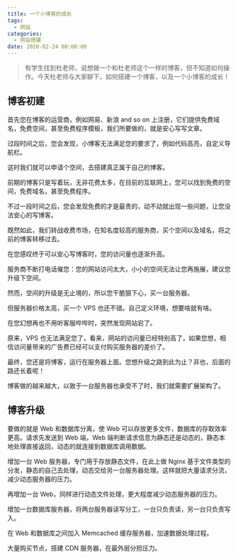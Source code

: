 ```yaml
---
title: 一个小博客的成长
tags:
  - 网站
categories:
  - 网站搭建
date: 2020-02-24 00:00:00
---
```


> 有学生找到杜老师，说想做一个和杜老师这个一样的博客，但不知道如何操作。今天杜老师与大家聊下，如何搭建一个博客，以及一个小博客的成长！

<!-- more -->

## 博客初建

首先您在博客的运营商，例如网易、新浪 and so on 上注册，它们提供免费域名，免费空间，甚至免费程序模板，我们所要做的，就是安心写写文章。

过段时间之后，您会发现，小博客无法满足您的要求了，例如代码高亮，自定义导航栏。

这时我们就可以申请个空间，去搭建真正属于自己的博客。

前期的博客只是写着玩，无非花费太多，在目前的互联网上，您可以找到免费的空间，免费域名，甚至免费程序。

不过一段时间之后，您会发现免费的才是最贵的，动不动就出现一些问题，让您没法安心的写博客。

既然如此，我们转战收费市场，在知名度较高的服务商，买个空间以及域名，将之前的博客转移过去。

在您感叹终于可以安心写博客时，您的访问量也逐渐升高。

服务商不断打电话催您：您的网站访问太大，小小的空间无法让您再施展，建议您升级下空间。

然而，空间的升级是无止境的，所以您干脆狠下心，买一台服务器。

但服务器价格太高，买一个 VPS 也还不错。自己定义环境，想要啥就有啥。

在您幻想再也不用听客服哔哔时，突然发现网站宕了。

原来，VPS 也无法满足您了，看来，网站的访问量已经特别高了，如果您想，相信访问量带来的广告费已经可以支付购买服务器的差价了。

最终，您还是将博客，运行在服务器上面。您想升级之路到此为止？非也，后面的路还长着呢！

博客做的越来越大，以致于一台服务器也承受不了时，我们就需要扩展架构了。

## 博客升级

要做的就是 Web 和数据库分离，使 Web 可以存放更多文件，数据库的存取效率更高。请求先发送到 Web 端，Web 端判断请求信息为静态还是动态的，静态本地处理直接返回，动态的就连接到数据库调用数据。

增加一台 Web 服务器，专门用于存放静态文件，在此上做 Nginx 基于文件类型的分发，静态的自己去处理，动态交给另一台服务器处理。这样就把大量请求分流，减少动态服务器的压力。

再增加一台 Web，同样进行动态文件处理，更大程度减少动态服务器的压力。

增加一台数据库服务器，将两台服务器读写分工，一台只负责读，另一台只负责写入。

在 Web 和数据库之间加入 Memcached 缓存服务器，加速数据处理过程。

大量购买节点，搭建 CDN 服务器，在最外层分担压力。